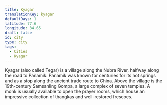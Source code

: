 ```yaml
---
title: Kyagar
translationKey: kyagar
defaultDays: 1
latitude: 77.6
longitude: 34.65
draft: false
id: city
type: city
tags:
  - Cities
  - Kyagar
---
```

Kyagar (also called Tegar) is a village along the Nubra River, halfway along the road to Panamik. Panamik was known for centuries for its hot springs and as a stop along the ancient trade route to China. Above the village is the 19th-century Samsanling Gompa, a large complex of seven temples. A monk is usually available to open the prayer rooms, which house an impressive collection of thangkas and well-restored frescoes.